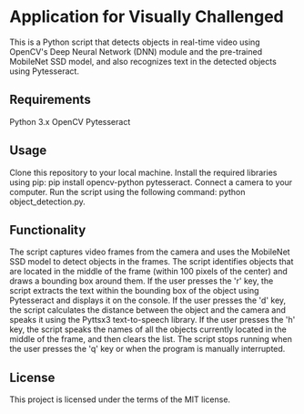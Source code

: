 # Application for Visually Challenged
This is a Python script that detects objects in real-time video using OpenCV's Deep Neural Network (DNN) module and the pre-trained MobileNet SSD model, and also recognizes text in the detected objects using Pytesseract.

## Requirements
Python 3.x
OpenCV
Pytesseract

## Usage
Clone this repository to your local machine.
Install the required libraries using pip: pip install opencv-python pytesseract.
Connect a camera to your computer.
Run the script using the following command: python object_detection.py.

## Functionality
The script captures video frames from the camera and uses the MobileNet SSD model to detect objects in the frames.
The script identifies objects that are located in the middle of the frame (within 100 pixels of the center) and draws a bounding box around them.
If the user presses the 'r' key, the script extracts the text within the bounding box of the object using Pytesseract and displays it on the console.
If the user presses the 'd' key, the script calculates the distance between the object and the camera and speaks it using the Pyttsx3 text-to-speech library.
If the user presses the 'h' key, the script speaks the names of all the objects currently located in the middle of the frame, and then clears the list.
The script stops running when the user presses the 'q' key or when the program is manually interrupted.

## License
This project is licensed under the terms of the MIT license.
